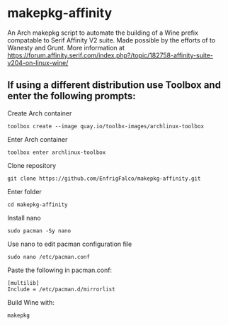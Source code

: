# makepkg-affinity
An Arch makepkg script to automate the building of a Wine prefix compatable to Serif Affinity V2 suite. Made possible by the efforts of to Wanesty and Grunt. More information at https://forum.affinity.serif.com/index.php?/topic/182758-affinity-suite-v204-on-linux-wine/

## If using a different distribution use Toolbox and enter the following prompts:
Create Arch container
```
toolbox create --image quay.io/toolbx-images/archlinux-toolbox
```
Enter Arch container
```
toolbox enter archlinux-toolbox
```
Clone repository
```
git clone https://github.com/EnfrigFalco/makepkg-affinity.git
```
Enter folder
```
cd makepkg-affinity
```
Install nano
```
sudo pacman -Sy nano
```
Use nano to edit pacman configuration file
```
sudo nano /etc/pacman.conf
```
Paste the following in pacman.conf:
```
[multilib]
Include = /etc/pacman.d/mirrorlist
```
Build Wine with:
```
makepkg
```
